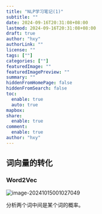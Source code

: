 ```yaml
---
title: "NLP学习笔记(1)"
subtitle: ""
date: 2024-09-16T20:31:08+08:00
lastmod: 2024-09-16T20:31:08+08:00
draft: true
author: "hxy"
authorLink: ""
license: ""
tags: [""]
categories: [""]
featuredImage: ""
featuredImagePreview: ""
summary: ""
hiddenFromHomePage: false
hiddenFromSearch: false
toc:
  enable: true
  auto: true
mapbox:
share:
  enable: true
comment:
  enable: true
author: "hxy"
---
```


## 词向量的转化

### Word2Vec

![image-20241015001027049](https://image.familystudy.cn/image/generic/image-20241015001027049.png)

分析两个词中间是某个词的概率。